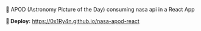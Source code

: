 🌌 APOD (Astronomy Picture of the Day) consuming nasa api in a React App 

<b>🚀 Deploy:</b> https://0x1Ry4n.github.io/nasa-apod-react





